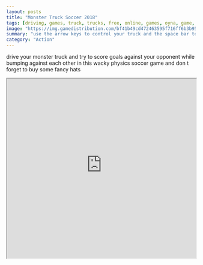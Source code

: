 ```yaml
---
layout: posts
title: "Monster Truck Soccer 2018"
tags: [driving, games, truck, trucks, free, online, games, oyna, game, free, games, play, play, games]
image: "https://img.gamedistribution.com/bf41b49cd472463595f716ff6b3b956c.jpg"
summary: "use the arrow keys to control your truck and the space bar to full power  free online games oyna game free games play play games"
category: "Action"
---
```


drive your monster truck and try to score goals against your opponent while bumping against each other in this wacky physics soccer game and don t forget to buy some fancy hats

<iframe width="100%" height="480px;" src="https://html5.gamedistribution.com/bf41b49cd472463595f716ff6b3b956c/"></iframe>